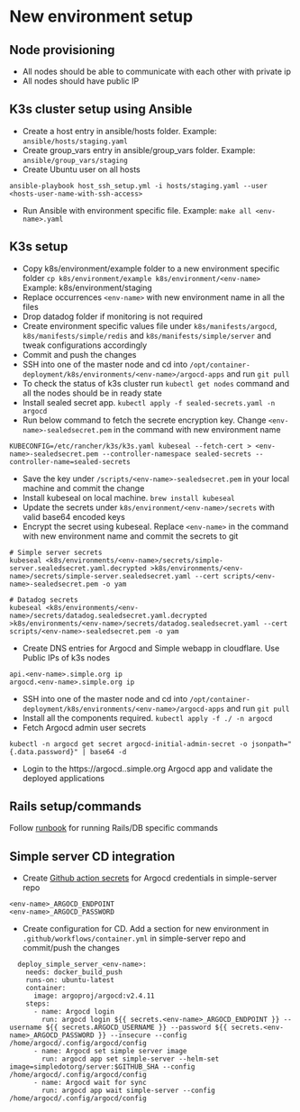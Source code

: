 # New environment setup

## Node provisioning
- All nodes should be able to communicate with each other with private ip
- All nodes should have public IP

## K3s cluster setup using Ansible
- Create a host entry in ansible/hosts folder. Example: `ansible/hosts/staging.yaml`
- Create group_vars entry in ansible/group_vars folder. Example: `ansible/group_vars/staging`
- Create Ubuntu user on all hosts
```
ansible-playbook host_ssh_setup.yml -i hosts/staging.yaml --user <hosts-user-name-with-ssh-access>
```
- Run Ansible with environment specific file. Example: `make all <env-name>.yaml`

## K3s setup
- Copy k8s/environment/example folder to a new environment specific folder `cp k8s/environment/example k8s/environment/<env-name>`
Example: k8s/environment/staging
- Replace occurrences `<env-name>` with new environment name in all the files
- Drop datadog folder if monitoring is not required
- Create environment specific values file under `k8s/manifests/argocd`, `k8s/manifests/simple/redis` and `k8s/manifests/simple/server` and tweak configurations accordingly
- Commit and push the changes
- SSH into one of the master node and cd into `/opt/container-deployment/k8s/environments/<env-name>/argocd-apps` and run `git pull`
- To check the status of k3s cluster run `kubectl get nodes` command and all the nodes should be in ready state
- Install sealed secret app. `kubectl apply -f sealed-secrets.yaml -n argocd`
- Run below command to fetch the secrete encryption key. Change `<env-name>-sealedsecret.pem` in the command with new environment name
```
KUBECONFIG=/etc/rancher/k3s/k3s.yaml kubeseal --fetch-cert > <env-name>-sealedsecret.pem --controller-namespace sealed-secrets --controller-name=sealed-secrets
```
- Save the key under `/scripts/<env-name>-sealedsecret.pem` in your local machine and commit the change
- Install kubeseal on local machine. `brew install kubeseal`
- Update the secrets under `k8s/environment/<env-name>/secrets` with valid base64 encoded keys
- Encrypt the secret using kubeseal. Replace `<env-name>` in the command with new environment name and commit the secrets to git

```
# Simple server secrets
kubeseal <k8s/environments/<env-name>/secrets/simple-server.sealedsecret.yaml.decrypted >k8s/environments/<env-name>/secrets/simple-server.sealedsecret.yaml --cert scripts/<env-name>-sealedsecret.pem -o yam

# Datadog secrets
kubeseal <k8s/environments/<env-name>/secrets/datadog.sealedsecret.yaml.decrypted >k8s/environments/<env-name>/secrets/datadog.sealedsecret.yaml --cert scripts/<env-name>-sealedsecret.pem -o yam
```
- Create DNS entries for Argocd and Simple webapp in cloudflare. Use Public IPs of k3s nodes
```
api.<env-name>.simple.org ip
argocd.<env-name>.simple.org ip
```
- SSH into one of the master node and cd into `/opt/container-deployment/k8s/environments/<env-name>/argocd-apps` and run `git pull`
- Install all the components required. `kubectl apply -f ./ -n argocd`
- Fetch Argocd admin user secrets
```
kubectl -n argocd get secret argocd-initial-admin-secret -o jsonpath="{.data.password}" | base64 -d
```
- Login to the https://argocd.<env-name>.simple.org Argocd app and validate the deployed applications

## Rails setup/commands
Follow [runbook](RUNBOOK.md) for running Rails/DB specific commands

## Simple server CD integration
- Create [Github action secrets](https://github.com/simpledotorg/simple-server/settings/secrets/actions) for Argocd credentials in simple-server repo
```
<env-name>_ARGOCD_ENDPOINT
<env-name>_ARGOCD_PASSWORD
```

- Create configuration for CD. Add a section for new environment in `.github/workflows/container.yml` in simple-server repo and commit/push the changes
```
  deploy_simple_server_<env-name>:
    needs: docker_build_push
    runs-on: ubuntu-latest
    container:
      image: argoproj/argocd:v2.4.11
    steps:
      - name: Argocd login
        run: argocd login ${{ secrets.<env-name>_ARGOCD_ENDPOINT }} --username ${{ secrets.ARGOCD_USERNAME }} --password ${{ secrets.<env-name>_ARGOCD_PASSWORD }} --insecure --config /home/argocd/.config/argocd/config
      - name: Argocd set simple server image
        run: argocd app set simple-server --helm-set image=simpledotorg/server:$GITHUB_SHA --config /home/argocd/.config/argocd/config
      - name: Argocd wait for sync
        run: argocd app wait simple-server --config /home/argocd/.config/argocd/config
```
